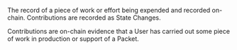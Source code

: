 The record of a piece of work or effort being expended and recorded on-chain. Contributions are recorded as State Changes.

Contributions are on-chain evidence that a User has carried out some piece of work in production or support of a Packet.
